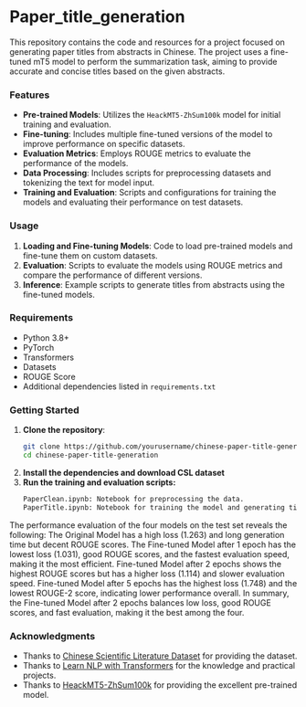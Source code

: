 # Paper_title_generation
This repository contains the code and resources for a project focused on generating paper titles from abstracts in Chinese. The project uses a fine-tuned mT5 model to perform the summarization task, aiming to provide accurate and concise titles based on the given abstracts.

### Features

- **Pre-trained Models**: Utilizes the `HeackMT5-ZhSum100k` model for initial training and evaluation.
- **Fine-tuning**: Includes multiple fine-tuned versions of the model to improve performance on specific datasets.
- **Evaluation Metrics**: Employs ROUGE metrics to evaluate the performance of the models.
- **Data Processing**: Includes scripts for preprocessing datasets and tokenizing the text for model input.
- **Training and Evaluation**: Scripts and configurations for training the models and evaluating their performance on test datasets.

### Usage

1. **Loading and Fine-tuning Models**: Code to load pre-trained models and fine-tune them on custom datasets.
2. **Evaluation**: Scripts to evaluate the models using ROUGE metrics and compare the performance of different versions.
3. **Inference**: Example scripts to generate titles from abstracts using the fine-tuned models.

### Requirements

- Python 3.8+
- PyTorch
- Transformers
- Datasets
- ROUGE Score
- Additional dependencies listed in `requirements.txt`

### Getting Started

1. **Clone the repository**:
   ```sh
   git clone https://github.com/yourusername/chinese-paper-title-generation.git
   cd chinese-paper-title-generation

2. **Install the dependencies and download CSL dataset**
3. **Run the training and evaluation scripts:**
   ```sh
   PaperClean.ipynb: Notebook for preprocessing the data.
   PaperTitle.ipynb: Notebook for training the model and generating titles.

The performance evaluation of the four models on the test set reveals the following: The Original Model has a high loss (1.263) and long generation time but decent ROUGE scores. The Fine-tuned Model after 1 epoch has the lowest loss (1.031), good ROUGE scores, and the fastest evaluation speed, making it the most efficient. Fine-tuned Model after 2 epochs shows the highest ROUGE scores but has a higher loss (1.114) and slower evaluation speed. Fine-tuned Model after 5 epochs has the highest loss (1.748) and the lowest ROUGE-2 score, indicating lower performance overall. In summary, the Fine-tuned Model after 2 epochs balances low loss, good ROUGE scores, and fast evaluation, making it the best among the four.

### Acknowledgments

- Thanks to [Chinese Scientific Literature Dataset](https://github.com/ydli-ai/CSL) for providing the dataset.
- Thanks to [Learn NLP with Transformers](https://github.com/datawhalechina/learn-nlp-with-transformers) for the knowledge and practical projects.
- Thanks to [HeackMT5-ZhSum100k](https://huggingface.co/heack/HeackMT5-ZhSum100k) for providing the excellent pre-trained model.
